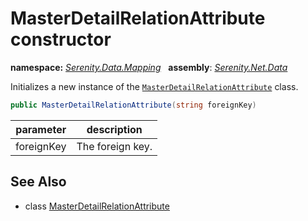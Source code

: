 # MasterDetailRelationAttribute constructor
**namespace:** *[Serenity.Data.Mapping](../../README.md#serenity.data.mapping-namespace)*   **assembly**: *[Serenity.Net.Data](../../README.md)*

Initializes a new instance of the [`MasterDetailRelationAttribute`](../MasterDetailRelationAttribute.md) class.

```csharp
public MasterDetailRelationAttribute(string foreignKey)
```

| parameter | description |
| --- | --- |
| foreignKey | The foreign key. |

## See Also

* class [MasterDetailRelationAttribute](../MasterDetailRelationAttribute.md)